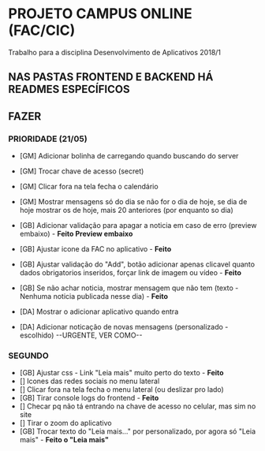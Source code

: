 # PROJETO CAMPUS ONLINE (FAC/CIC)

Trabalho para a disciplina Desenvolvimento de Aplicativos 2018/1

## NAS PASTAS FRONTEND E BACKEND HÁ READMES ESPECÍFICOS

## FAZER
### PRIORIDADE (21/05)
- [GM] Adicionar bolinha de carregando quando buscando do server
- [GM] Trocar chave de acesso (secret)
- [GM] Clicar fora na tela fecha o calendário
- [GM] Mostrar mensagens só do dia se não for o dia de hoje, se dia de hoje mostrar os de hoje, mais 20 anteriores (por enquanto so dia)

- [GB] Adicionar validação para apagar a noticia em caso de erro (preview embaixo) - **Feito Preview embaixo**
- [GB] Ajustar icone da FAC no aplicativo - **Feito**
- [GB] Ajustar validação do "Add", botão adicionar apenas clicavel quanto dados obrigatorios inseridos, forçar link de imagem ou vídeo - **Feito**
- [GB] Se não achar noticia, mostrar mensagem que não tem (texto - Nenhuma noticia publicada nesse dia) - **Feito**

- [DA] Mostrar o adicionar aplicativo quando entra
- [DA] Adicionar noticação de novas mensagens (personalizado - escolhido) --URGENTE, VER COMO--

### SEGUNDO

- [GB] Ajustar css - Link "Leia mais" muito perto do texto - **Feito**
- [] Icones das redes sociais no menu lateral
- [] Clicar fora na tela fecha o menu lateral (ou deslizar pro lado)
- [GB] Tirar console logs do frontend - **Feito**
- [] Checar pq não tá entrando na chave de acesso no celular, mas sim no site
- [] Tirar o zoom do aplicativo
- [GB] Trocar texto do "Leia mais..." por personalizado, por agora só "Leia mais" - **Feito o "Leia mais"**